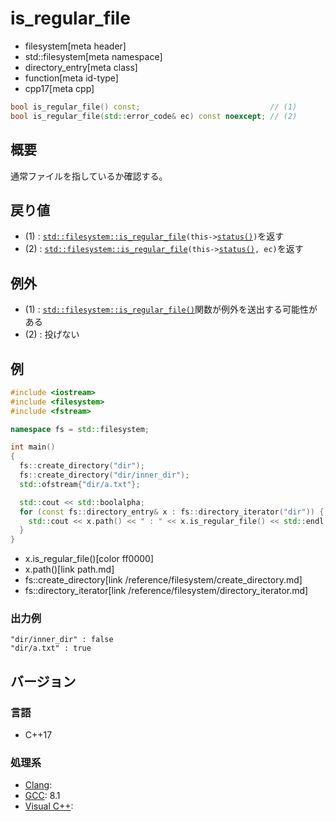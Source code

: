 # is_regular_file
* filesystem[meta header]
* std::filesystem[meta namespace]
* directory_entry[meta class]
* function[meta id-type]
* cpp17[meta cpp]

```cpp
bool is_regular_file() const;                             // (1)
bool is_regular_file(std::error_code& ec) const noexcept; // (2)
```

## 概要
通常ファイルを指しているか確認する。


## 戻り値
- (1) : [`std::filesystem::is_regular_file`](/reference/filesystem/is_regular_file.md)`(this->`[`status()`](status.md)`)`を返す
- (2) : [`std::filesystem::is_regular_file`](/reference/filesystem/is_regular_file.md)`(this->`[`status()`](status.md)`, ec)`を返す


## 例外
- (1) : [`std::filesystem::is_regular_file()`](/reference/filesystem/is_regular_file.md)関数が例外を送出する可能性がある
- (2) : 投げない


## 例
```cpp example
#include <iostream>
#include <filesystem>
#include <fstream>

namespace fs = std::filesystem;

int main()
{
  fs::create_directory("dir");
  fs::create_directory("dir/inner_dir");
  std::ofstream{"dir/a.txt"};

  std::cout << std::boolalpha;
  for (const fs::directory_entry& x : fs::directory_iterator("dir")) {
    std::cout << x.path() << " : " << x.is_regular_file() << std::endl;
  }
}
```
* x.is_regular_file()[color ff0000]
* x.path()[link path.md]
* fs::create_directory[link /reference/filesystem/create_directory.md]
* fs::directory_iterator[link /reference/filesystem/directory_iterator.md]

### 出力例
```
"dir/inner_dir" : false
"dir/a.txt" : true
```

## バージョン
### 言語
- C++17

### 処理系
- [Clang](/implementation.md#clang):
- [GCC](/implementation.md#gcc): 8.1
- [Visual C++](/implementation.md#visual_cpp):
